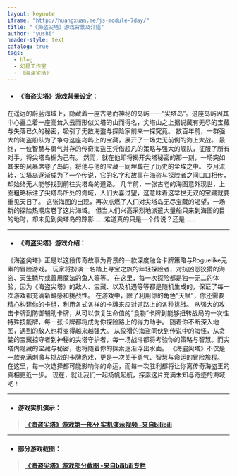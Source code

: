 ```yaml
---
layout: keynote
iframe: "http://huangxuan.me/js-module-7day/"
title: "《海盗尖塔》游戏背景及介绍"
author: "yushi"
header-style: text
catalog: true
tags:
  - blog
  - 幻星工作室
  - 《海盗尖塔》
---
```


- #### 《海盗尖塔》游戏背景设定：
在遥远的蔚蓝海域上，隐藏着一座古老而神秘的岛屿——“尖塔岛”。这座岛屿因其中心矗立着一座高耸入云而形似尖塔的山而得名，尖塔山之上据说藏有无尽的宝藏与失落已久的秘密，吸引了无数海盗与探险家前来一探究竟。
数百年前，一群强大的海盗船队为了争夺这座岛屿上的宝藏，展开了一场史无前例的海上大战。
最终，一位智慧与勇气并存的传奇海盗王凭借超凡的策略与强大的舰队，征服了所有对手，将尖塔岛据为己有。
然而，就在他即将揭开尖塔秘密的那一刻，一场突如其来的风暴席卷了岛屿，将他与他的宝藏一同埋葬在了历史的尘埃之中。
岁月流转，尖塔岛逐渐成为了一个传说，它的名字和故事在海盗与探险者之间口口相传，却始终无人能够找到前往尖塔岛的道路。
几年前，一张古老的海图意外现世，上面粗略标注了尖塔岛所处的海域，人们大喜过望，这意味着这举世无双的宝藏就要重见天日了。	
这张海图的出现，再次点燃了人们对尖塔岛无尽宝藏的渴望，一场新的探险热潮席卷了这片海域。
但当人们兴高采烈地派遣大量船只来到海图的目的地时，却未见到尖塔岛的踪影……难道真的只是一个传说？还是……

***

- #### 《海盗尖塔》游戏介绍：
《海盗尖塔》正是以这段传奇故事为背景的一款深度融合卡牌策略与Roguelike元素的冒险游戏。
玩家将扮演一名踏上寻宝之旅的年轻探险者，对抗凶恶狡猾的海盗、天生鳞片或善用魔法的鱼人等等。
在这里，每一次探险都是独一无二的体验，因为《海盗尖塔》的敌人、宝藏、以及机遇等等都是随机生成的，保证了每一次游戏都充满新鲜感和挑战性。
在游戏中，除了利用你的角色“天赋”，你还需要精心构建你的卡组，利用各式各样的卡牌来应对道路上的各种挑战。
从强大的攻击卡牌到防御辅助卡牌，从可以恢复生命值的“食物”卡牌到能够扭转战局的一次性特殊技能牌，每一张卡牌都将成为你探险路上的得力助手。
随着你不断深入地图，遇到的敌人也将变得越来越强大。
从狡猾的海盗同伙到传说中的海怪，从贪婪的宝藏掠夺者到神秘的尖塔守护者，每一场战斗都将考验你的策略与智慧。而尖塔内隐藏的宝藏与秘密，也将随着你的探索逐渐浮出水面。
《海盗尖塔》不仅是一款充满刺激与挑战的卡牌游戏，更是一次关于勇气、智慧与命运的冒险旅程。
在这里，每一次选择都可能影响你的命运，而每一次胜利都将让你离传奇海盗王的真相更近一步。
现在，就让我们一起扬帆起航，探索这片充满未知与奇迹的海域吧！

***
- #### 游戏实机演示：

>**[《海盗尖塔》游戏第一部分 实机演示视频 -来自bilibili](https://www.bilibili.com/video/BV1scsxevEzG/?spm_id_from=333.999.0.0&vd_source=aaae2859daad2f1fcd06dde5abb72fb6)**

***

- #### 部分游戏截图：

> **[《海盗尖塔》游戏部分截图 -来自bilibili专栏](https://www.bilibili.com/read/cv37871263/?spm_id_from=333.999.0.0&jump_opus=1)**
